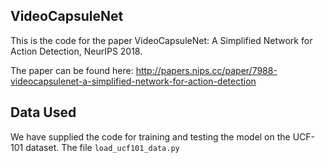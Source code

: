 ## VideoCapsuleNet

This is the code for the paper VideoCapsuleNet: A Simplified Network for Action Detection, NeurIPS 2018. 

The paper can be found here: http://papers.nips.cc/paper/7988-videocapsulenet-a-simplified-network-for-action-detection 

## Data Used

We have supplied the code for training and testing the model on the UCF-101 dataset. The file <code>load_ucf101_data.py</code>
